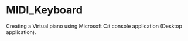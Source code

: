# MIDI_Keyboard
Creating a Virtual piano using Microsoft C# console application (Desktop application).
